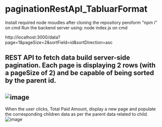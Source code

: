 # paginationRestApI_TabluarFormat
Install required node moudles after cloning the repository peroform "npm i" on cmd
Run the backend server using: node index.js on cmd


http://localhost:3000/data?page=1&pageSize=2&sortField=id&sortDirection=asc
## REST API to fetch data build server-side pagination. Each page is displaying 2 rows (with a pageSize of 2) and be capable of being sorted by the parent id. 

## ![image](https://user-images.githubusercontent.com/65679502/236013209-851a2c89-6ea3-4266-9b70-393946fe2d19.png)
When the user clicks, Total Paid Amount, display a new page and populate the corresponding children data as per the parent data related to child.
![image](https://user-images.githubusercontent.com/65679502/236014030-aeb49fd5-99b8-456a-a78d-13126ce31265.png)
